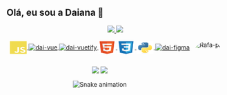 ## Olá, eu sou a Daiana 👋

<div align="center">
  <a href="https://github.com/daianalien">
  <img height="180em" src="https://github-readme-stats.vercel.app/api?username=daianalien&show_icons=true&theme=onedark&include_all_commits=true&count_private=true"/>
  <img height="180em" src="https://github-readme-stats.vercel.app/api/top-langs/?username=daianalien&layout=compact&langs_count=7&theme=onedark"/>
 

<div style="display: inline_block"><br>
  <img align="center" alt="dai-Js" height="30" width="40" src="https://raw.githubusercontent.com/devicons/devicon/master/icons/javascript/javascript-plain.svg">
  <img align="center" alt="dai-vue" height="30" width="40" src="https://cdn.jsdelivr.net/gh/devicons/devicon/icons/vuejs/vuejs-original.svg" />
  <img align="center" alt="dai-vuetify" height="30" width="40" src="https://cdn.jsdelivr.net/gh/devicons/devicon/icons/vuetify/vuetify-original.svg" />
  <img align="center" alt="dai-HTML" height="30" width="40" src="https://raw.githubusercontent.com/devicons/devicon/master/icons/html5/html5-original.svg">
  <img align="center" alt="dai-CSS" height="30" width="40" src="https://raw.githubusercontent.com/devicons/devicon/master/icons/css3/css3-original.svg">
  <img align="center" alt="dai-Python" height="30" width="40" src="https://raw.githubusercontent.com/devicons/devicon/master/icons/python/python-original.svg">
  <img align="center" alt="dai-figma" height="30" width="40" src="https://cdn.jsdelivr.net/gh/devicons/devicon/icons/figma/figma-original.svg" />
  <img align="right" alt="Rafa-pic" height="150" style="border-radius:50px;" src="https://user-images.githubusercontent.com/72092263/190477509-57bbfcf2-d0d4-4094-910c-36da9ae1c756.png" />

</div>

##

<div> 
  <a href="https://www.linkedin.com/in/daiana-vaz-torres-28849210a/" target="_blank"><img src="https://img.shields.io/badge/-LinkedIn-%230077B5?style=for-the-badge&logo=linkedin&logoColor=white" target="_blank"></a> 
  <a href = "mailto:daianavaztorres10@gmail.com"><img src="https://img.shields.io/badge/-Gmail-%23333?style=for-the-badge&logo=gmail&logoColor=white" target="_blank"></a>
  
  ![Snake animation](https://github.com/daianalien/daianalien/blob/output/github-contribution-grid-snake.svg)
</div>
